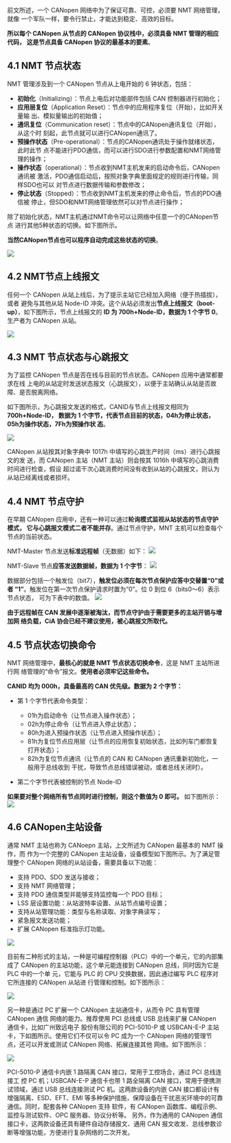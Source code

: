前文所述，一个 CANopen 网络中为了保证可靠、可控，必须要 NMT 网络管理，就像
一个军队一样，要令行禁止，才能达到稳定、高效的目标。

**所以每个 CANopen 从节点的 CANopen 协议栈中，必须具备 NMT 管理的相应代码，
这是节点具备 CANopen 协议的最基本的要素**。

## 4.1 NMT 节点状态
NMT 管理涉及到一个 CANopen 节点从上电开始的 6 钟状态，包括：  
- **初始化**（Initializing）：节点上电后对功能部件包括 CAN 控制器进行初始化；
- **应用层复位**（Application Reset）：节点中的应用程序复位（开始），比如开关量输
出、模拟量输出的初始值；
- **通讯复位**（Communication reset）：节点中的CANopen通讯复位（开始），从这个时
刻起，此节点就可以进行CANopen通讯了。
- **预操作状态**（Pre-operational）：节点的CANopen通讯处于操作就绪状态，此时此节
点不能进行PDO通信，而可以进行SDO进行参数配置和NMT网络管理的操作；
- **操作状态**（operational）：节点收到NMT主机发来的启动命令后，CANopen通讯被
激活，PDO通信启动后，按照对象字典里面规定的规则进行传输，同样SDO也可以
对节点进行数据传输和参数修改；
- **停止状态**（Stopped）：节点收到NMT主机发来的停止命令后，节点的PDO通信被
停止，但SDO和NMT网络管理依然可以对节点进行操作；

除了初始化状态，NMT主机通过NMT命令可以让网络中任意一个的CANopen节点
进行其他5种状态的切换。如下图所示。

**当然CANopen节点也可以程序自动完成这些状态的切换**。  

![](./images/4-NMT管理状态转换图.png)

## 4.2 NMT节点上线报文

任何一个 CANopen 从站上线后，为了提示主站它已经加入网络（便于热插拔），或者
避免与其他从站 Node-ID 冲突。这个从站必须发出**节点上线报文（boot-up）**，如下图所示，节点上线报文的 **ID 为 700h+Node-ID，数据为 1 个字节 0**。生产者为 CANopen 从站。

![](./images/4-NMT节点上线报文.png)

## 4.3 NMT 节点状态与心跳报文

为了监控 CANopen 节点是否在线与目前的节点状态。CANopen 应用中通常都要求在线
上电的从站定时发送状态报文（心跳报文），以便于主站确认从站是否故障、是否脱离网络。

如下图所示，为心跳报文发送的格式，CANID与节点上线报文相同为**700h+Node-ID，
数据为 1 个字节，代表节点目前的状态，04h为停止状态，05h为操作状态，7Fh为预操作状
态**。

![](./images/4-NMT心跳报文.png)

CANopen 从站按其对象字典中 1017h 中填写的心跳生产时间（ms）进行心跳报文的发
送，而 CANopen 主站（NMT 主站）则会按其 1016h 中填写的心跳消费时间进行检查，假设
超过诺干次心跳消费时间没有收到从站的心跳报文，则认为从站已经离线或者损坏。

## 4.4 NMT 节点守护
在早期 CANopen 应用中，还有一种可以通过**轮询模式监视从站状态的节点守护模式，
它与心跳报文模式二者不能并存**。通过节点守护，MNT 主机可以检查每个节点的当前状态。

NMT-Master 节点发送**标准远程帧**（无数据）如下：
![](./images/4-NMT节点守护1.png)

NMT-Slave 节点**应答发送数据帧，数据为 1 个字节**：
![](./images/4-NMT节点守护2.png)

数据部分包括一个触发位（bit7），**触发位必须在每次节点保护应答中交替置“0”或者
“1”**。触发位在第一次节点保护请求时置为“0”。位 0 到位 6（bits0～6）表示节点状态，
可为下表中的数值。
![](./images/4-NMT节点守护状态.png)

**由于远程帧在 CAN 发展中逐渐被淘汰，而节点守护由于需要更多的主站开销与增加网
络负载，CiA 协会已经不建议使用，被心跳报文所取代。**

## 4.5 节点状态切换命令

NMT 网络管理中，**最核心的就是 NMT 节点状态切换命令**，这是 NMT 主站所进行网
络管理的“命令”报文。**使用者必须牢记这些命令。**

**CANID 均为 000h，具备最高的 CAN 优先级。数据为 2 个字节：**  
- 第 1 个字节代表命令类型：  
  - 01h为启动命令（让节点进入操作状态）；
  - 02h为停止命令（让节点进入停止状态）；
  - 80h为进入预操作状态（让节点进入预操作状态）；
  - 81h为复位节点应用层（让节点的应用恢复初始状态，比如列车门都恢复打开状态）；
  - 82h为复位节点通讯（让节点的 CAN 和 CANopen 通讯重新初始化，一般用于总线收到
干扰，导致节点总线错误被动，或者总线关闭时）。

- 第二个字节代表被控制的节点 Node-ID  

**如果要对整个网络所有节点同时进行控制，则这个数值为 0 即可。** 如下图所示：
![](./images/4-NMT节点状态切换命令.png)

## 4.6 CANopen主站设备
通常 NMT 主站也称为 CANoepn 主站，上文所述为 CANopen 最基本的 NMT 操作，而
作为一个完整的 CANopen 主站设备，设备模型如下图所示。为了满足管理整个 CANopen
网络的从站设备，需要具备以下功能：  
- 支持 PDO、SDO 发送与接收；
- 支持 NMT 网络管理；
- 支持 PDO 通信类型并能够支持监控每一个 PDO 目标；
- LSS 层设置功能：从站波特率设置、从站节点编号设置；
- 支持从站管理功能：类型与名称读取、对象字典读写；
- 紧急报文发送功能；
- 扩展 CANopen 标准指示灯功能。

![](./images/4-CANopen设备模型.png)

目前有二种形式的主站，一种是可编程控制器（PLC）中的一个单元，它的内部集成了
CANopen 的主站功能，这个单元能连接到 CANopen 总线，同时因为它是 PLC 中的一个单
元，它能与 PLC 的 CPU 交换数据，因此通过编写 PLC 程序对它所连接的 CANopen 从站进
行管理和控制。如下图所示：

![](./images/4-带CANopen的PLC.png)

另一种是通过 PC 扩展一个 CANopen 主站通信卡，从而令 PC 具有管理 CANopen 通信
网络的能力。推荐使用 PCI 总线或 USB 总线来扩展 CANopen 通信卡，比如广州致远电子
股份有限公司的 PCI-5010-P 或 USBCAN-E-P 主站卡，下如图所示。使用它们不仅可以令
PC 成为一个 CANopen 网络的管理节点，还可以开发或测试 CANopen 网络、拓展连接其他
网络。如下图所示：

![](./images/4-推荐的CANopen主站通信卡.png)

PCI-5010-P 通信卡内嵌 1 路隔离 CAN 接口，常用于工控场合，通过 PCI 总线连接工
控 PC 机；USBCAN-E-P 通信卡也带 1 路全隔离 CAN 接口，常用于便携测试领域，通过 USB
总线连接测试 PC 机。这两款设备的内嵌 CAN 接口都设计有增强隔离、ESD、EFT、EMI
等多种保护措施，保障设备在干扰恶劣环境中的可靠通信。同时，配套各种 CANopen 支持
软件，有 CANopen 函数库、编程示例、监控与测试软件、OPC 服务器、协议分析等。
另外，作为通用的 CANopen 通信接口卡，这两款设备还具有硬件自动存储报文、通用 CAN
报文收发、总线参数诊断等增强功能，方便进行复杂网络的二次开发。
